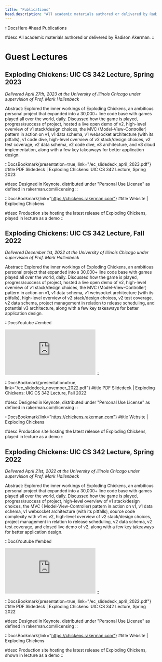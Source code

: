 ```yaml
---
title: "Publications"
head.description: "All academic materials authored or delivered by Radison Akerman."
---
```


::DocsHero
#head
Publications

#desc
All academic materials authored or delivered by Radison Akerman.
::

# Guest Lectures

##

## Exploding Chickens: UIC CS 342 Lecture, Spring 2023

_Delivered April 27th, 2023 at the University of Illinois Chicago under supervision of Prof. Mark Hallenbeck_

Abstract: Explored the inner workings of Exploding Chickens, an ambitious personal project that expanded into a 30,000+
line code base with games played all over the world, daily.
Discussed how the game is played, progress/success of project, hosted a live open demo of v2, high-level overview of v1
stack/design choices, the MVC (Model-View-Controller) pattern in action on v1, v1 data schema, v1 websocket
architecture (with its pitfalls), v1 code dive, high-level overview of v2 stack/design choices, v2 test coverage, v2
data schema, v2 code dive, v3
architecture, and v3 cloud implementation, along with a few key takeaways for better application design.

::DocsBookmark{presentation=true, link="/ec_slidedeck_april_2023.pdf"}
#title
PDF Slidedeck | Exploding Chickens: UIC CS 342 Lecture, Spring 2023

#desc
Designed in Keynote, distributed under "Personal Use License" as defined in rakerman.com/licensing
::

::DocsBookmark{link="https://chickens.rakerman.com"}
#title
Website | Exploding Chickens

#desc
Production site hosting the latest release of Exploding Chickens, played in lecture as a demo
::

##

## Exploding Chickens: UIC CS 342 Lecture, Fall 2022

_Delivered December 1st, 2022 at the University of Illinois Chicago under supervision of Prof. Mark Hallenbeck_

Abstract: Explored the inner workings of Exploding Chickens, an ambitious personal project that expanded into a 30,000+
line code base with games played all over the world, daily.
Discussed how the game is played, progress/success of project, hosted a live open demo of v2, high-level overview of v1
stack/design choices, the MVC (Model-View-Controller) pattern in action on v1, v1 data schema, v1 websocket
architecture (with its pitfalls), high-level overview of v2 stack/design choices, v2 test coverage, v2 data schema,
project management in relation to release scheduling, and potential v3 architecture, along with a few key takeaways for
better application design.

::DocsYoutube
#embed

<iframe src="https://www.youtube.com/embed/3KE848Yj0g4" title="YouTube video player" frameborder="0" allow="accelerometer; autoplay; clipboard-write; encrypted-media; gyroscope; picture-in-picture; web-share" allowfullscreen></iframe>
::

::DocsBookmark{presentation=true, link="/ec_slidedeck_november_2022.pdf"}
#title
PDF Slidedeck | Exploding Chickens: UIC CS 342 Lecture, Fall 2022

#desc
Designed in Keynote, distributed under "Personal Use License" as defined in rakerman.com/licensing
::

::DocsBookmark{link="https://chickens.rakerman.com"}
#title
Website | Exploding Chickens

#desc
Production site hosting the latest release of Exploding Chickens, played in lecture as a demo
::

##

## Exploding Chickens: UIC CS 342 Lecture, Spring 2022

_Delivered April 21st, 2022 at the University of Illinois Chicago under supervision of Prof. Mark Hallenbeck_

Abstract: Explored the inner workings of Exploding Chickens, an ambitious personal project that expanded into a 30,000+
line code base with games played all over the world, daily.
Discussed how the game is played, progress/success of project, high-level overview of v1 stack/design choices, the MVC (
Model-View-Controller) pattern in action on v1, v1 data schema, v1 websocket architecture (with its pitfalls), source
code complexity with v1 vs v2, high-level overview of v2 stack/design choices, project management in relation to release
scheduling, v2 data schema, v2 test coverage, and closed live demo of v2, along with a few key takeaways for better
application design.

::DocsYoutube
#embed

<iframe src="https://www.youtube.com/embed/cD53M7NHQoM" title="YouTube video player" frameborder="0" allow="accelerometer; autoplay; clipboard-write; encrypted-media; gyroscope; picture-in-picture; web-share" allowfullscreen></iframe>
::

::DocsBookmark{presentation=true, link="/ec_slidedeck_april_2022.pdf"}
#title
PDF Slidedeck | Exploding Chickens: UIC CS 342 Lecture, Spring 2022

#desc
Designed in Keynote, distributed under "Personal Use License" as defined in rakerman.com/licensing
::

::DocsBookmark{link="https://chickens.rakerman.com"}
#title
Website | Exploding Chickens

#desc
Production site hosting the latest release of Exploding Chickens, shown in lecture as a demo
::
